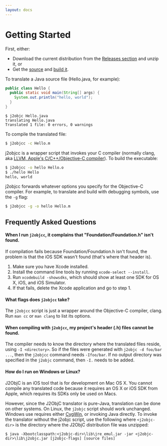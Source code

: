 ```yaml
---
layout: docs
---
```


# Getting Started

First, either:

- Download the current distribution from the [Releases
section](https://github.com/google/j2objc/releases) and unzip it, or
- Get the [source](https://github.com/google/j2objc/archive/master.zip) and [build it](Building-J2ObjC.html).

To translate a Java source file (Hello.java, for example):

```java
public class Hello {
  public static void main(String[] args) {
    System.out.println("hello, world");
  }
}
```
````
$ j2objc Hello.java
translating Hello.java
Translated 1 file: 0 errors, 0 warnings
````

To compile the translated file:

```bash
$ j2objcc -c Hello.m
```

j2objcc is a wrapper script that invokes your C compiler (normally clang, aka [LLVM,
Apple's C/C++/Objective-C
compiler](http://developer.apple.com/library/mac/#documentation/CompilerTools/Conceptual/LLVMCompilerOverview/_index.html)).
To build the executable:

```bash
$ j2objcc -o hello Hello.o
$ ./hello Hello
hello, world
```

j2objcc forwards whatever options you specify for the Objective-C compiler.
For example, to translate and build with debugging symbols, use the `-g` flag:

```bash
$ j2objcc -g -o hello Hello.m
```

## Frequently Asked Questions

#### When I run `j2objcc`, it complains that "Foundation/Foundation.h" isn't found.

If compilation fails because Foundation/Foundation.h isn't found, the problem
is that the iOS SDK wasn't found (that's where that header is).

1. Make sure you have Xcode installed.
1. Install the command line tools by running `xcode-select --install`.
1. Run `xcodebuild -showsdks`, which should show at least one SDK for OS X, iOS,
and iOS Simulator. 
1. If that fails, delete the Xcode application and go to step 1.

#### What flags does `j2objcc` take?

The `j2objcc` script is just a wrapper around the Objective-C compiler, clang.
Run `man cc` or `man clang` to list its options.

#### When compiling with `j2objcc`, my project's header (.h) files cannot be found.

The compiler needs to know the directory where the translated files reside,
using `-I <directory>`. So if the files were generated with `j2objc -d foo/bar ...`, 
then the `j2objcc` command needs `-Ifoo/bar`. If no output directory was
specified in the `j2objc` command, then `-I.` needs to be added.

#### How do I run on Windows or Linux?

J2ObjC is an iOS tool that is for development on Mac OS X. You cannot compile
any translated code because it requires an OS X or iOS SDK from Apple, which
requires its SDKs only be used on Macs.

However, since the J2ObjC translator is pure-Java, translation can be done on
other systems. On Linux, the `j2objc` script should work unchanged. Windows
use requires either [CygWin](http://www.cygwin.com/), or invoking Java
directly. To invoke the translator without the j2objc script, use the
following where `<j2objc-dir>` is the directory where the J2ObjC distribution
file was unzipped:

````
$ java -Xbootclasspath:<j2objc-dir>\lib\jre_emul.jar -jar <j2objc-dir>\lib\j2objc.jar [j2objc-flags] [source files]
````

